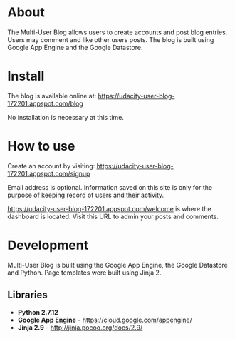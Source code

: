 # About

The Multi-User Blog allows users to create accounts and post blog 
entries.  Users may comment and like other users posts.  The blog 
is built using Google App Engine and the Google Datastore.

# Install

The blog is available online at:
https://udacity-user-blog-172201.appspot.com/blog

No installation is necessary at this time.

# How to use

Create an account by visiting:
https://udacity-user-blog-172201.appspot.com/signup

Email address is optional.  Information saved on this site is only
for the purpose of keeping record of users and their activity.

https://udacity-user-blog-172201.appspot.com/welcome is where
the dashboard is located.  Visit this URL to admin your posts
and comments.

# Development

Multi-User Blog is built using the Google App Engine, the Google
Datastore and Python.  Page templates were built using Jinja 2.

## Libraries

- **Python 2.7.12**
- **Google App Engine** - https://cloud.google.com/appengine/
- **Jinja 2.9** - http://jinja.pocoo.org/docs/2.9/